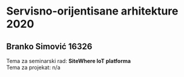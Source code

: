 # Servisno-orijentisane arhitekture 2020
## Branko Simović 16326

Tema za seminarski rad: **SiteWhere IoT platforma**  
Tema za projekat:  n/a  